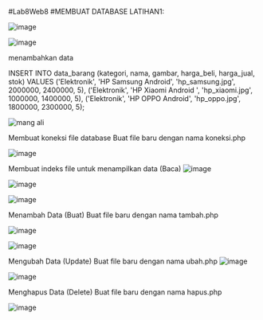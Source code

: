 #Lab8Web8
#MEMBUAT DATABASE LATIHAN1:

![image](https://user-images.githubusercontent.com/84089475/120881155-70819080-c5f9-11eb-968a-dd6f7c95a072.png)


![image](https://user-images.githubusercontent.com/84089475/120881302-411f5380-c5fa-11eb-8e1c-4e1725a6438b.png)


menambahkan data

INSERT INTO data_barang (kategori, nama, gambar, harga_beli, harga_jual, stok) VALUES ('Elektronik', 'HP Samsung Android', 'hp_samsung.jpg', 2000000, 2400000, 5), ('Elektronik', 'HP Xiaomi Android ', 'hp_xiaomi.jpg', 1000000, 1400000, 5), ('Elektronik', 'HP OPPO Android', 'hp_oppo.jpg', 1800000, 2300000, 5);

![mang ali](https://user-images.githubusercontent.com/84089475/120880901-6bbbdd00-c5f7-11eb-9722-0b7b8c4311b4.png)

Membuat koneksi file database Buat file baru dengan nama koneksi.php

![image](https://user-images.githubusercontent.com/84089475/120881208-c5250b80-c5f9-11eb-9471-ea839e8bf2b2.png)


Membuat indeks file untuk menampilkan data (Baca)
![image](https://user-images.githubusercontent.com/84089475/120881022-52fff700-c5f8-11eb-92a1-3abe4d1b298a.png)

![image](https://user-images.githubusercontent.com/84089475/120881258-074e4d00-c5fa-11eb-934d-b4142b6947de.png)



![image](https://user-images.githubusercontent.com/84089475/120881031-6a3ee480-c5f8-11eb-90fa-cc01a84a0182.png)

Menambah Data (Buat) Buat file baru dengan nama tambah.php

![image](https://user-images.githubusercontent.com/84089475/120881064-a6724500-c5f8-11eb-99ef-84dcfca1ec27.png)

![image](https://user-images.githubusercontent.com/84089475/120881075-bee25f80-c5f8-11eb-8a67-bba6fb9cdfc8.png)

Mengubah Data (Update) Buat file baru dengan nama ubah.php
![image](https://user-images.githubusercontent.com/84089475/120881110-f94bfc80-c5f8-11eb-99c8-f0029aa9db30.png)

![image](https://user-images.githubusercontent.com/84089475/120881115-1254ad80-c5f9-11eb-89ab-7830e3c1a1a2.png)

Menghapus Data (Delete) Buat file baru dengan nama hapus.php

![image](https://user-images.githubusercontent.com/84089475/120881223-d5d58180-c5f9-11eb-87e9-c87bb7cdb444.png)



